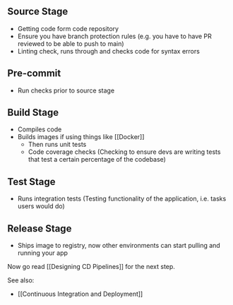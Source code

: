 
## Source Stage
- Getting code form code repository
- Ensure you have branch protection rules (e.g. you have to have PR reviewed to be able to push to main)
- Linting check, runs through and checks code for syntax errors

## Pre-commit
- Run checks prior to source stage

## Build Stage
- Compiles code
- Builds images if using things like [[Docker]]
	- Then runs unit tests
	- Code coverage checks (Checking to ensure devs are writing tests that test a certain percentage of the codebase)

## Test Stage
- Runs integration tests (Testing functionality of the application, i.e. tasks users would do)

## Release Stage
- Ships image to registry, now other environments can start pulling and running your app

Now go read [[Designing CD Pipelines]] for the next step.


See also:
- [[Continuous Integration and Deployment]]